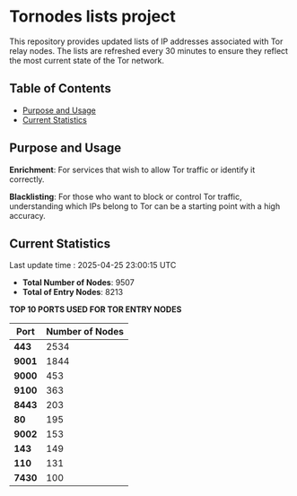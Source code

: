 # Tornodes lists project

This repository provides updated lists of IP addresses associated with Tor relay nodes. The lists are refreshed every 30 minutes to ensure they reflect the most current state of the Tor network.

## Table of Contents

- [Purpose and Usage](#purpose-and-usage)
- [Current Statistics](#current-statistics)


## Purpose and Usage

**Enrichment**: For services that wish to allow Tor traffic or identify it correctly.

**Blacklisting**: For those who want to block or control Tor traffic, understanding which IPs belong to Tor can be a starting point with a high accuracy.

## Current Statistics

Last update time : 2025-04-25 23:00:15 UTC

- **Total Number of Nodes**: 9507
- **Total of Entry Nodes**: 8213

**TOP 10 PORTS USED FOR TOR ENTRY NODES**

| **Port** | **Number of Nodes** |
|------|-----------------|
| **443**   | 2534  |
| **9001**   | 1844  |
| **9000**   | 453  |
| **9100**   | 363  |
| **8443**   | 203  |
| **80**   | 195  |
| **9002**   | 153  |
| **143**   | 149  |
| **110**   | 131  |
| **7430**   | 100  |

